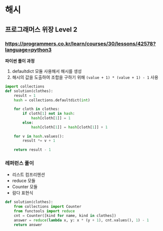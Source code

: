 # 해시

## 프로그래머스 위장 Level 2

### https://programmers.co.kr/learn/courses/30/lessons/42578?language=python3


**파이썬 풀이 과정**

1. defaultdict 모듈 사용해서 해시를 생성
2. 해시의 값을 도출하여 조합을 구하기 위해 `(value + 1) * (value + 1) - 1` 사용 

```py
import collections
def solution(clothes):
    result = 1
    hash = collections.defaultdict(int)
    
    for cloth in clothes:
        if cloth[1] not in hash:
            hash[cloth[1]] = 1
        else:
            hash[cloth[1]] = hash[cloth[1]] + 1
    
    for v in hash.values():
        result *= v + 1
    
    return result - 1 
```

### 레퍼런스 풀이 

- 리스트 컴프리헨션
- reduce 모듈
- Counter 모듈
- 람다 표현식 

```py
def solution(clothes):
    from collections import Counter
    from functools import reduce
    cnt = Counter([kind for name, kind in clothes])
    answer = reduce(lambda x, y: x * (y + 1), cnt.values(), 1) - 1
    return answer
```